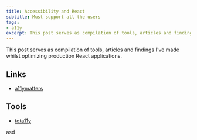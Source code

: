 ```yaml
---
title: Accessibility and React
subtitle: Must support all the users
tags:
- a11y
excerpt: This post serves as compilation of tools, articles and findings made whilst optimizing production React applications
---
```


This post serves as compilation of tools, articles and findings I've made whilst optimizing production React applications.

## Links
- [a11ymatters](https://www.a11ymatters.com/)

## Tools

- [tota11y](https://khan.github.io/tota11y/)

asd
